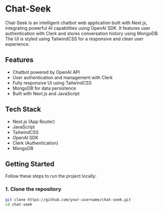 # Chat-Seek

Chat-Seek is an intelligent chatbot web application built with Next.js, integrating powerful AI capabilities using OpenAI SDK. It features user authentication with Clerk and stores conversation history using MongoDB. The UI is styled using TailwindCSS for a responsive and clean user experience.

## Features

- Chatbot powered by OpenAI API  
- User authentication and management with Clerk  
- Fully responsive UI using TailwindCSS  
- MongoDB for data persistence  
- Built with Next.js and JavaScript  

## Tech Stack

- Next.js (App Router)  
- JavaScript  
- TailwindCSS  
- OpenAI SDK  
- Clerk (Authentication)  
- MongoDB  

## Getting Started

Follow these steps to run the project locally:

### 1. Clone the repository

```bash
git clone https://github.com/your-username/chat-seek.git
cd chat-seek
